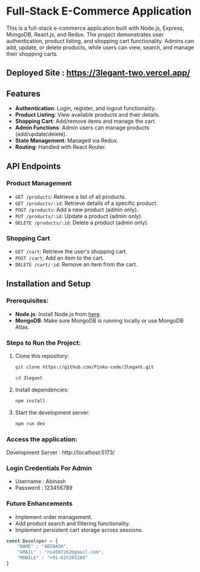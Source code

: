# Full-Stack E-Commerce Application

This is a full-stack e-commerce application built with Node.js, Express, MongoDB, React.js, and Redux. The project demonstrates user authentication, product listing, and shopping cart functionality. Admins can add, update, or delete products, while users can view, search, and manage their shopping carts.

## Deployed Site : https://3legant-two.vercel.app/

## Features
  
- **Authentication**: Login, register, and logout functionality.
- **Product Listing**: View available products and their details.
- **Shopping Cart**: Add/remove items and manage the cart.
- **Admin Functions**: Admin users can manage products (add/update/delete).
- **State Management**: Managed via Redux.
- **Routing**: Handled with React Router.



## API Endpoints

### Product Management
- `GET /products`: Retrieve a list of all products.
- `GET /products/:id`: Retrieve details of a specific product.
- `POST /products`: Add a new product (admin only).
- `PUT /products/:id`: Update a product (admin only).
- `DELETE /products/:id`: Delete a product (admin only).

### Shopping Cart
- `GET /cart`: Retrieve the user's shopping cart.
- `POST /cart`: Add an item to the cart.
- `DELETE /cart/:id`: Remove an item from the cart.

## Installation and Setup

### Prerequisites:
- **Node.js**: Install Node.js from [here](https://nodejs.org/).
- **MongoDB**: Make sure MongoDB is running locally or use MongoDB Atlas.

### Steps to Run the Project:
1. Clone this repository:
   ```bash
   git clone https://github.com/Pinku-code/3legant.git

   cd 3legant 
   ```

2. Install dependencies:
    ```bash
    npm install 
    ```
3. Start the development server:
    ```bash
    npm run dev
    ```


### Access the application:

Development Server :  http://localhost:5173/

### Login Credentials For Admin
- Username : Abinash
- Password : 123456789

### Future Enhancements
- Implement order management.
- Add product search and filtering functionality.
- Implement persistent cart storage across sessions.

```js
const Developer = {
    "NAME" : "ABINASH",
    "GMAIL" : "ns4507262@gmail.com",
    "MOBILE" : "+91-637205288"
}
```
